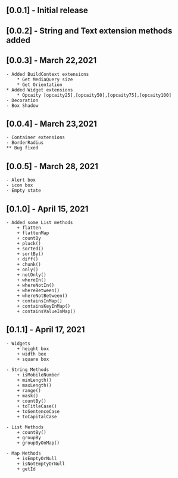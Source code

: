 ## [0.0.1] - Initial release
## [0.0.2] - String and Text extension methods added
## [0.0.3] - March 22,2021
    - Added BuildContext extensions
        * Get MediaQuery size
        * Get Orientation
    * Added Widget extensions
        * Opcaity [opcaity25],[opcaity50],[opcaity75],[opcaity100]
    - Decoration
    - Box Shadow
## [0.0.4] - March 23,2021
    - Container extensions
    - BorderRadius
    ** Bug fixed
## [0.0.5] - March 28, 2021
    - Alert box
    - icon box
    - Empty state
## [0.1.0] - April 15, 2021
    - Added some List methods
        + flatten
        + flattenMap
        + countBy
        + pluck()
        + sorted()
        + sortBy()
        + diff()
        + chunk()
        + only()
        + notOnly()
        + whereIn()
        + whereNotIn()
        + whereBetween()
        + whereNotBetween()
        + containsInMap()
        + containsKeyInMap()
        + containsValueInMap()
## [0.1.1] - April 17, 2021
    - Widgets
        + height box
        + width box
        + square box

    - String Methods
        + isMobileNumber
        + minLength()
        + maxLength()
        + range()
        + mask()
        + countBy()
        + toTitleCase()
        + toSentenceCase
        + toCapitalCase
    
    - List Methods
        + countBy()
        + groupBy
        + groupByOnMap()

    - Map Methods
        + isEmptyOrNull
        + isNotEmptyOrNull
        + getId

